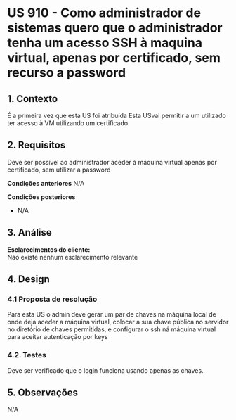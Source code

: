 # US 910 - Como administrador de sistemas quero que o administrador tenha um acesso SSH à maquina virtual, apenas por certificado, sem recurso a password


## 1. Contexto
É a primeira vez que esta US foi atribuída 
Esta USvai permitir a um utilizado ter acesso à VM utilizando um certificado.


## 2. Requisitos
Deve ser possível ao administrador aceder à máquina virtual apenas por certificado, sem utilizar a password

**Condições anteriores**
N/A

**Condições posteriores**
* N/A

## 3. Análise

**Esclarecimentos do cliente:** </br>
Não existe nenhum esclarecimento relevante

## 4. Design

### 4.1 Proposta de resolução
Para esta US o admin deve gerar um par de chaves na máquina local de onde deja aceder a máquina virtual, colocar a sua chave pública no servidor no diretório de chaves permitidas, e configurar o ssh ná máquina virtual para aceitar autenticação por keys 

### 4.2. Testes
Deve ser verificado que o login funciona usando apenas as chaves.

## 5. Observações
N/A